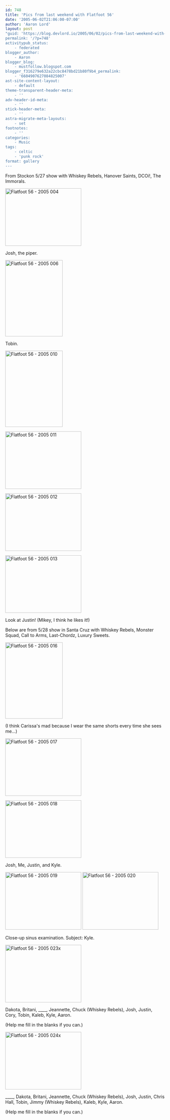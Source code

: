 ```yaml
---
id: 748
title: 'Pics from last weekend with Flatfoot 56'
date: '2005-06-02T21:06:00-07:00'
author: 'Aaron Lord'
layout: post
"guid: 'https://blog.devlord.io/2005/06/02/pics-from-last-weekend-with-flatfoot-5ifty6ix/'
permalink: '/?p=748'
activitypub_status:
    - federated
blogger_author:
    - Aaron
blogger_blog:
    - mustfollow.blogspot.com
blogger_f316279e632a22cbc8478bd21b80f9b4_permalink:
    - '6604907627084825007'
ast-site-content-layout:
    - default
theme-transparent-header-meta:
    - ''
adv-header-id-meta:
    - ''
stick-header-meta:
    - ''
astra-migrate-meta-layouts:
    - set
footnotes:
    - ''
categories:
    - Music
tags:
    - celtic
    - 'punk rock'
format: gallery
---
```


From Stockon 5/27 show with Whiskey Rebels, Hanover Saints, DCOi!, The Immorals.

<a title="Photo Sharing" href="http://www.flickr.com/photos/71866444@N00/24744982/"><img src="http://photos23.flickr.com/24744982_265b8c80a6_m.jpg" alt="Flatfoot 56 - 2005 004" width="240" height="181" /></a>

Josh, the piper.

<a title="Photo Sharing" href="http://www.flickr.com/photos/71866444@N00/24744984/"><img src="http://photos23.flickr.com/24744984_6c6bf9ac6e_m.jpg" alt="Flatfoot 56 - 2005 006" width="181" height="240" /></a>

Tobin.

<a title="Photo Sharing" href="http://www.flickr.com/photos/71866444@N00/24744986/"><img src="http://photos22.flickr.com/24744986_5014b970d5_m.jpg" alt="Flatfoot 56 - 2005 010" width="181" height="240" /></a>

<a title="Photo Sharing" href="http://www.flickr.com/photos/71866444@N00/24744987/"><img src="http://photos22.flickr.com/24744987_2c8ba9f6d5_m.jpg" alt="Flatfoot 56 - 2005 011" width="240" height="181" /></a>

<a title="Photo Sharing" href="http://www.flickr.com/photos/71866444@N00/24744988/"><img src="http://photos21.flickr.com/24744988_f830b03842_m.jpg" alt="Flatfoot 56 - 2005 012" width="240" height="181" /></a>

<a title="Photo Sharing" href="http://www.flickr.com/photos/71866444@N00/24744990/"><img src="http://photos21.flickr.com/24744990_dc655e83f8_m.jpg" alt="Flatfoot 56 - 2005 013" width="240" height="181" /></a>

Look at Justin! (Mikey, I think he likes it!)

Below are from 5/28 show in Santa Cruz with Whiskey Rebels, Monster Squad, Call to Arms, Last-Chordz, Luxury Sweets.

<a title="Photo Sharing" href="http://www.flickr.com/photos/71866444@N00/24745953/"><img src="http://photos23.flickr.com/24745953_69d48c49e2_m.jpg" alt="Flatfoot 56 - 2005 016" width="181" height="240" /></a>

(I think Carissa's mad because I wear the same shorts every time she sees me...)

<a title="Photo Sharing" href="http://www.flickr.com/photos/71866444@N00/24745954/"><img src="http://photos22.flickr.com/24745954_2349035a68_m.jpg" alt="Flatfoot 56 - 2005 017" width="240" height="181" /></a>

<a title="Photo Sharing" href="http://www.flickr.com/photos/71866444@N00/24745955/"><img src="http://photos23.flickr.com/24745955_02a5f7911a_m.jpg" alt="Flatfoot 56 - 2005 018" width="240" height="181" /></a>

Josh, Me, Justin, and Kyle.

<a title="Photo Sharing" href="http://www.flickr.com/photos/71866444@N00/24745956/"><img src="http://photos22.flickr.com/24745956_a7a03ddc69_m.jpg" alt="Flatfoot 56 - 2005 019" width="240" height="181" /></a>
<a title="Photo Sharing" href="http://www.flickr.com/photos/71866444@N00/24745957/"><img src="http://photos23.flickr.com/24745957_604b3f7ffa_m.jpg" alt="Flatfoot 56 - 2005 020" width="240" height="181" /></a>

Close-up sinus examination. Subject: Kyle.

<a title="Photo Sharing" href="http://www.flickr.com/photos/71866444@N00/24745958/"><img src="http://photos21.flickr.com/24745958_ba54cdf20f_m.jpg" alt="Flatfoot 56 - 2005 023x" width="240" height="181" /></a>

Dakota, Britani, ____, Jeannette, Chuck (Whiskey Rebels), Josh, Justin, Cory, Tobin, Kaleb, Kyle, Aaron.

(Help me fill in the blanks if you can.)

<a title="Photo Sharing" href="http://www.flickr.com/photos/71866444@N00/24746100/"><img src="http://photos23.flickr.com/24746100_d1aeae83ca_m.jpg" alt="Flatfoot 56 - 2005 024x" width="240" height="181" /></a>

____, Dakota, Britani, Jeannette, Chuck (Whiskey Rebels), Josh, Justin, Chris Hall, Tobin, Jimmy (Whiskey Rebels), Kaleb, Kyle, Aaron.

(Help me fill in the blanks if you can.)
<div class="blogger-post-footer"><img alt="" width="1" height="1" /></div>